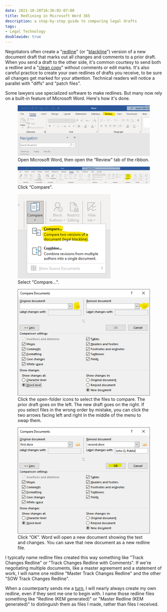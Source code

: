 ```yaml
---
date: 2021-10-28T16:36:02-07:00
title: Redlining in Microsoft Word 365
description: a step-by-step guide to comparing legal drafts
tags:
- Legal Technology
doublewide: true
---
```


Negotiators often create a "[redline](https://client.kemitchell.com/lingo#redline)" (or "[blackline](https://client.kemitchell.com/lingo#blackline)") version of a new document draft that marks out all changes and comments to a prior draft.  When you send a draft to the other side, it's common courtesy to send both a redline and a "[clean copy](https://client.kemitchell.com/lingo#clean-copy)" without comments or edit marks.  It's also careful practice to create your own redlines of drafts you receive, to be sure all changes get marked for your attention.  Technical readers will notice a parallel with "diffs" and "patch files".

Some lawyers use specialized software to make redlines.  But many now rely on a built-in feature of Microsoft Word.  Here's how it's done.

<figure><a href="/images/redline-review.png" target="_blank"><img src="/images/redline-review.png" alt="Open Review Tab"></a><figcaption>Open Microsoft Word, then open the “Review” tab of the ribbon.</figcaption></figure>

<figure><a href="/images/redline-compare.png" target="_blank"><img src="/images/redline-compare.png" alt="Click Compare"></a><figcaption>Click “Compare”.</figcaption></figure>

<figure><a href="/images/redline-compare-not-combine.png" target="_blank"><img src="/images/redline-compare-not-combine.png" alt="Select Compare"></a><figcaption>Select “Compare…”.</figcaption></figure>

<figure><a href="/images/redline-select-files.png" target="_blank"><img src="/images/redline-select-files.png" alt="Select Files"></a><figcaption>Click the open-folder icons to select the files to compare. The prior draft goes on the left. The new draft goes on the right. If you select files in the wrong order by mistake, you can click the two arrows facing left and right in the middle of the menu to swap them.</figcaption></figure>

<figure><a href="/images/redline-click-ok.png" target="_blank"><img src="/images/redline-click-ok.png" alt="Click OK"></a><figcaption>Click “OK”. Word will open a new document showing the text and changes. You can save that new document as a new redline file.</figcaption></figure>

I typically name redline files created this way something like "Track Changes Redline" or "Track Changes Redline with Comments".  If we're negotiating multiple documents, like a master agreement and a statement of work, I will name one redline "Master Track Changes Redline" and the other "SOW Track Changes Redline".

When a counterparty sends me a [turn](https://client.kemitchell.com/lingo#turn), I will nearly always create my own redline, even if they sent me one to begin with.  I name those redline files something like "Redline (KEM generated)" or "Master Redline (KEM generated)" to distinguish them as files I made, rather than files I received.
